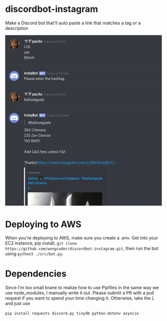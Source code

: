 # discordbot-instagram
Make a Discord bot that'll auto paste a link that matches a tag or a description

![Sample Image](https://raw.githubusercontent.com/wongcoder/discordbot-instagram/master/sample_images/sample.png)

# Deploying to AWS
When you're deploying to AWS, make sure you create a .env.
Get into your EC2 instance, pip install, `git clone https://github.com/wongcoder/discordbot-instagram.git`, then run the bot using `python3 ./src/bot.py`.

# Dependencies
Since I'm too small brane to realize how to use Pipfiles in the same way we use node_modules, I manually write it out. Please submit a PR with a pull request if you want to spend your time changing it. Otherwise, take the L and just use 

`pip install requests discord.py tinydb python-dotenv asyncio`

